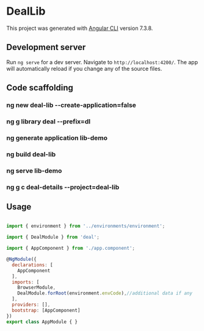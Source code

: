 # DealLib

This project was generated with [Angular CLI](https://github.com/angular/angular-cli) version 7.3.8.

## Development server

Run `ng serve` for a dev server. Navigate to `http://localhost:4200/`. The app will automatically reload if you change any of the source files.

## Code scaffolding

### ng new deal-lib --create-application=false

### ng g library deal --prefix=dl
### ng generate application lib-demo

### ng build deal-lib

### ng serve lib-demo

### ng g c deal-details --project=deal-lib

## Usage
```javascript

import { environment } from '../environments/environment';

import { DealModule } from 'deal';

import { AppComponent } from './app.component';

@NgModule({
  declarations: [
    AppComponent
  ],
  imports: [
    BrowserModule,
    DealModule.forRoot(environment.envCode),//additional data if any
  ],
  providers: [],
  bootstrap: [AppComponent]
})
export class AppModule { }
```